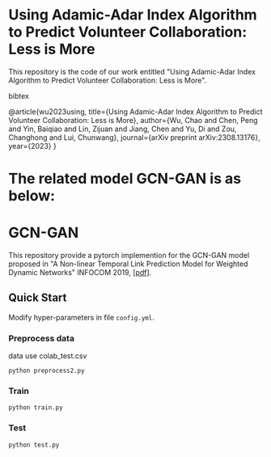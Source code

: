 # Using Adamic-Adar Index Algorithm to Predict Volunteer Collaboration: Less is More
This repository is the code of our work entitled "Using Adamic-Adar Index Algorithm to Predict Volunteer Collaboration: Less is More".

bibtex

@article{wu2023using,
  title={Using Adamic-Adar Index Algorithm to Predict Volunteer Collaboration: Less is More},
  author={Wu, Chao and Chen, Peng and Yin, Baiqiao and Lin, Zijuan and Jiang, Chen and Yu, Di and Zou, Changhong and Lui, Chunwang},
  journal={arXiv preprint arXiv:2308.13176},
  year={2023}
}


# The related model GCN-GAN is as below:
# GCN-GAN

This repository provide a pytorch implemention for the GCN-GAN model proposed in "A Non-linear Temporal Link Prediction Model for Weighted Dynamic Networks" INFOCOM 2019, [[pdf]][1].

## Quick Start

Modify hyper-parameters in file ```config.yml```.

### Preprocess data
data use colab_test.csv

```
python preprocess2.py
```

### Train

```
python train.py
```

### Test

```
python test.py
```

[1]: https://arxiv.org/pdf/1901.09165.pdf
